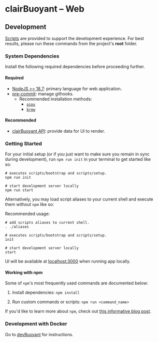 # clairBuoyant – Web

## Development

[Scripts](./scripts/README.md) are provided to support the development experience. For best results, please run these commands from the project's **root** folder.

### System Dependencies

Install the following required dependencies before proceeding further.

#### Required

- [NodeJS >= 18.7](https://nodejs.org/en/download/current/): primary language for web application.
- [pre-commit](https://pre-commit.com/#install): manage githooks.
  - Recommended installation methods:
    - [`pipx`](https://pypa.github.io/pipx/)
    - [`brew`](https://brew.sh/)

#### Recommended

- [clairBuoyant API](https://www.github.com/clairBuoyant/server#system-dependencies): provide data for UI to render.

### Getting Started

For your initial setup (or if you just want to make sure you remain in sync during development), run `npm run init` in your terminal to get started like so:

```shell
# executes scripts/bootstrap and scripts/setup.
npm run init

# start development server locally
npm run start
```

Alternatively, you may load script aliases to your current shell and execute them without `npm` like so:

Recommended usage:

```shell
# add scripts aliases to current shell.
. ./aliases

# executes scripts/bootstrap and scripts/setup.
init

# start development server locally
start
```

UI will be available at [localhost:3000](http://localhost:3000/) when running app locally.

#### Working with npm

Some of `npm`'s most frequently used commands are documented below:

1. Install dependencies: `npm install`

2. Run custom commands or scripts: `npm run <command_name>`

If you'd like to learn more about `npm`, check out [this informative blog post](https://nodesource.com/blog/an-absolute-beginners-guide-to-using-npm/).

### Development with Docker

Go to [devBuoyant](https://github.com/clairBuoyant/devBuoyant) for instructions.
